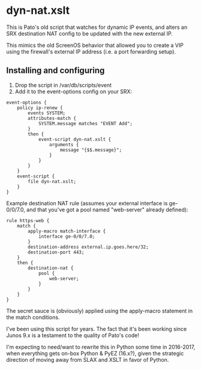 # dyn-nat.xslt

This is Pato's old script that watches for dynamic IP events, and alters an SRX destination NAT config to be updated with the new external IP.

This mimics the old ScreenOS behavior that allowed you to create a VIP using the firewall's external IP address (i.e. a port forwarding setup).

## Installing and configuring

1. Drop the script in /var/db/scripts/event
2. Add it to the event-options config on your SRX:

```
event-options {
    policy ip-renew {
        events SYSTEM;
        attributes-match {
            SYSTEM.message matches "EVENT Add";
        }
        then {
            event-script dyn-nat.xslt {
                arguments {
                    message "{$$.message}";
                }
            }
        }
    }
    event-script {
        file dyn-nat.xslt;
    }
}
```

Example destination NAT rule (assumes your external interface is ge-0/0/7.0, and that you've got a pool named "web-server" already defined):

```
rule https-web {
    match {
        apply-macro match-interface {
            interface ge-0/0/7.0;
        }
        destination-address external.ip.goes.here/32;
        destination-port 443;
    }
    then {
        destination-nat {
            pool {
                web-server;
            }
        }
    }
}
```
The secret sauce is (obviously) applied using the apply-macro statement in the match conditions.

I've been using this script for years.  The fact that it's been working since Junos 9.x is a testament to the quality of Pato's code!

I'm expecting to need/want to rewrite this in Python some time in 2016-2017, when everything gets on-box Python & PyEZ (16.x?), given the strategic direction of moving away from SLAX and XSLT in favor of Python.
